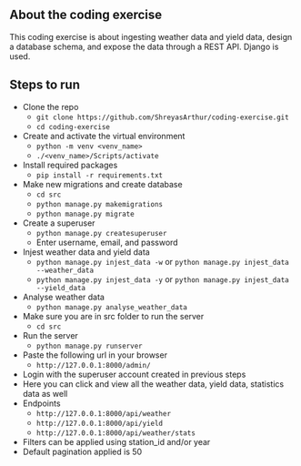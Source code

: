 ## About the coding exercise
This coding exercise is about ingesting weather data and yield data, design a database schema, and expose the data through a REST API. Django is used.

## Steps to run
- Clone the repo
  - `git clone https://github.com/ShreyasArthur/coding-exercise.git`
  - `cd coding-exercise`
- Create and activate the virtual environment
  - `python -m venv <venv_name>`
  - `./<venv_name>/Scripts/activate`
- Install required packages
  - `pip install -r requirements.txt`
- Make new migrations and create database
  - `cd src`
  - `python manage.py makemigrations` 
  - `python manage.py migrate`
- Create a superuser
  - `python manage.py createsuperuser`
  - Enter username, email, and password
- Injest weather data and yield data
  - `python manage.py injest_data -w` or `python manage.py injest_data --weather_data`
  - `python manage.py injest_data -y` or `python manage.py injest_data --yield_data`
- Analyse weather data
  - `python manage.py analyse_weather_data`
- Make sure you are in src folder to run the server
  - `cd src`
- Run the server
  - `python manage.py runserver`
- Paste the following url in your browser
  - `http://127.0.0.1:8000/admin/`
- Login with the superuser account created in previous steps
- Here you can click and view all the weather data, yield data, statistics data as well
- Endpoints 
  - `http://127.0.0.1:8000/api/weather` 
  - `http://127.0.0.1:8000/api/yield`
  - `http://127.0.0.1:8000/api/weather/stats`
- Filters can be applied using station_id and/or year
- Default pagination applied is 50

